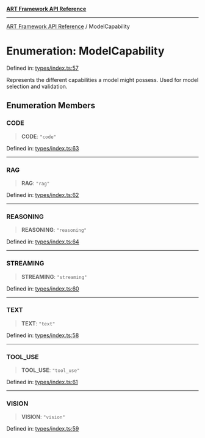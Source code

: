 [**ART Framework API Reference**](../README.md)

***

[ART Framework API Reference](../README.md) / ModelCapability

# Enumeration: ModelCapability

Defined in: [types/index.ts:57](https://github.com/hashangit/ART/blob/f2c01fe8faa76ca4df3209539d95509aac02e476/src/types/index.ts#L57)

Represents the different capabilities a model might possess.
Used for model selection and validation.

## Enumeration Members

### CODE

> **CODE**: `"code"`

Defined in: [types/index.ts:63](https://github.com/hashangit/ART/blob/f2c01fe8faa76ca4df3209539d95509aac02e476/src/types/index.ts#L63)

***

### RAG

> **RAG**: `"rag"`

Defined in: [types/index.ts:62](https://github.com/hashangit/ART/blob/f2c01fe8faa76ca4df3209539d95509aac02e476/src/types/index.ts#L62)

***

### REASONING

> **REASONING**: `"reasoning"`

Defined in: [types/index.ts:64](https://github.com/hashangit/ART/blob/f2c01fe8faa76ca4df3209539d95509aac02e476/src/types/index.ts#L64)

***

### STREAMING

> **STREAMING**: `"streaming"`

Defined in: [types/index.ts:60](https://github.com/hashangit/ART/blob/f2c01fe8faa76ca4df3209539d95509aac02e476/src/types/index.ts#L60)

***

### TEXT

> **TEXT**: `"text"`

Defined in: [types/index.ts:58](https://github.com/hashangit/ART/blob/f2c01fe8faa76ca4df3209539d95509aac02e476/src/types/index.ts#L58)

***

### TOOL\_USE

> **TOOL\_USE**: `"tool_use"`

Defined in: [types/index.ts:61](https://github.com/hashangit/ART/blob/f2c01fe8faa76ca4df3209539d95509aac02e476/src/types/index.ts#L61)

***

### VISION

> **VISION**: `"vision"`

Defined in: [types/index.ts:59](https://github.com/hashangit/ART/blob/f2c01fe8faa76ca4df3209539d95509aac02e476/src/types/index.ts#L59)
